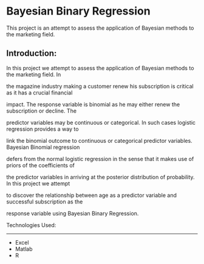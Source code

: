 Bayesian Binary Regression
==============================

This project is an attempt to assess the application of Bayesian methods to the marketing field.

Introduction:
-----------------------------

In this project we attempt to assess the application of Bayesian methods to the marketing field. In 

the magazine industry making a customer renew his subscription is critical as it has a crucial financial 

impact. The response variable is binomial as he may either renew the subscription or decline. The 

predictor variables may be continuous or categorical. In such cases logistic regression provides a way to 

link the binomial outcome to continuous or categorical predictor variables. Bayesian Binomial regression 

defers from the normal logistic regression in the sense that it makes use of priors of the coefficients of 

the predictor variables in arriving at the posterior distribution of probability. In this project we attempt 

to discover the relationship between age as a predictor variable and successful subscription as the 

response variable using Bayesian Binary Regression.

Technologies Used:
___________________

* Excel
* Matlab
* R

